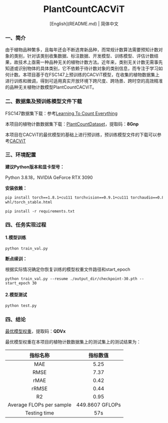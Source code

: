 <p align="center">
    <h1 align="center">PlantCountCACViT</h1>
</p>

<div align="center">
[English](README.md) | 简体中文
</div>

### 一、简介

由于植物品种繁多，且每年还会不断选育新品种，而常规计数算法需要预知计数对象的类别，针对该类别收集数据、标注数据、开发模型、训练模型、评估计数结果，故技术上亟需一种品种无关的植物计数方法。近年来，类别无关计数无需事先知道或识别物体的具体类别，它不依赖于待计数对象的类别信息，而专注于学习如何计数。本项目基于在FSC147上预训练的CACViT模型，在收集的植物数据集上进行训练和微调，得到可适用真实开放环境下跨尺度、跨场景、跨时空的高效精准的品种无关植物计数模型PlantCountCACViT。

### 二、数据集及预训练模型文件下载

FSC147数据集下载：参考<a href="https://github.com/cvlab-stonybrook/LearningToCountEverything/tree/master" title="Learning To Count Everything">Learning To Count Everything</a>

本项目的植物计数数据集下载：<a href="https://pan.quark.cn/s/76cec041ff98"
title="PlantCountDataset">PlantCountDataset</a>，提取码：**8Gnp**

本项目在CACViT的最优模型的基础上进行预训练，预训练模型文件的下载可以参考<a href="https://github.com/Xu3XiWang/CACViT-AAAI24" title="CACViT">CACViT</a>

### 三、环境配置

**建议Python版本和显卡型号：**

Python 3.8.18，NVIDIA GeForce RTX 3090

**安装依赖：**

```bash
pip install torch==1.8.1+cu111 torchvision==0.9.1+cu111 torchaudio==0.8.1 -f https://download.pytorch.org/
whl/torch_stable.html
```

```
pip install -r requirements.txt
```

### 四、任务实现过程

#### 1.模型训练

```bash
python train_val.py
```

**断点续训：**

根据实际情况确定你恢复训练的模型权重文件路径和start_epoch

```
python train_val.py --resume ./output_dir/checkpoint-30.pth --start_epoch 30
```

#### 2.模型测试

```bash
python test.py
```

### 四、结论

<a href="https://pan.quark.cn/s/aaa63b751b19" title="最优模型权重">最优模型权重</a>，提取码：**QDVx**

最优模型权重在本项目的植物计数数据集上的测试集上的测试结果为：

|         指标名称         |    指标数值     |
| :----------------------: | :-------------: |
|           MAE            |      5.25       |
|           RMSE           |      7.37       |
|           rMAE           |      0.42       |
|          rRMSE           |      0.44       |
|            R2            |      0.95       |
| Average FLOPs per sample | 449.8607 GFLOPs |
|       Testing time       |       57s       |

